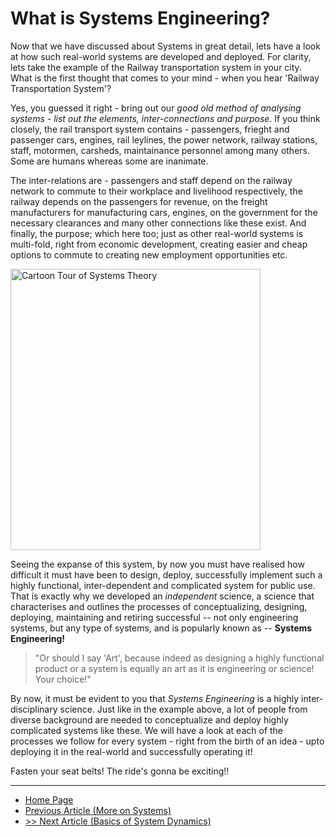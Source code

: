 # What is Systems Engineering?

Now that we have discussed about Systems in great detail, lets have a look at how such real-world systems are developed and deployed. For clarity, lets take the example of the Railway transportation system in your city. What is the first thought that comes to your mind - when you hear 'Railway Transportation System'?

Yes, you guessed it right - bring out our *good old method of analysing systems* - *list out the elements, inter-connections and purpose.* If you think closely, the rail transport system contains - passengers, frieght and passenger cars, engines, rail leylines, the power network, railway stations, staff, motormen, carsheds, maintainance personnel among many others. Some are humans whereas some are inanimate. 

The inter-relations are - passengers and staff depend on the railway network to commute to their workplace and livelihood respectively, the railway depends on the passengers for revenue, on the freight manufacturers for manufacturing cars, engines, on the government for the necessary clearances and many other connections like these exist. And finally, the purpose; which here too; just as other real-world systems is multi-fold, right from economic development, creating easier and cheap options to commute to creating new employment opportunities etc.

<img src="https://ssl.c.photoshelter.com/img-get2/I00000zISZyy7hvI/fit=1000x750/Ionicus-Joshua-Armitage-Trains-Cartoons-Punch-Magazine-1957-05-15-618.jpg" height=450 width=400
     alt="Cartoon Tour of Systems Theory"
     style="float: center; vertical-align:center; margin-right: 10px;"/>

Seeing the expanse of this system, by now you must have realised how difficult it must have been to design, deploy, successfully implement such a highly functional, inter-dependent and complicated system for public use. That is exactly why we developed an *independent* science, a science that characterises and outlines the processes of conceptualizing, designing, deploying, maintaining and retiring successful -- not only engineering systems, but any type of systems, and is popularly known as -- **Systems Engineering!** 

> "Or should I say 'Art', because indeed as designing a highly functional product or a system is equally an art as it is engineering or science! Your choice!"

By now, it must be evident to you that *Systems Engineering* is a highly inter-disciplinary science. Just like in the example above, a lot of people from diverse background are needed to conceptualize and deploy highly complicated systems like these. We will have a look at each of the processes we follow for every system - right from the birth of an idea - upto deploying it in the real-world and successfully operating it!

Fasten your seat belts! The ride's gonna be exciting!!

---
- [Home Page](https://sohamphanseiitb.github.io/Think-in-Systems/index.html)
- [Previous Article (More on Systems)](https://sohamphanseiitb.github.io/Think-in-Systems/Systems_Theory/systems_engg/more_on_systems.html)
- [>> Next Article (Basics of System Dynamics)](https://sohamphanseiitb.github.io/Think-in-Systems/Systems_Theory/systems_engg/hierarchy.html)


